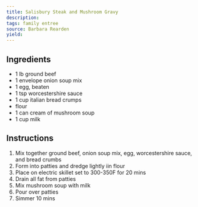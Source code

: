 ```yaml
---
title: Salisbury Steak and Mushroom Gravy
description: 
tags: family entree
source: Barbara Rearden
yield: 
---
```

## Ingredients
- 1 lb ground beef
- 1 envelope onion soup mix
- 1 egg, beaten
- 1 tsp worcestershire sauce
- 1 cup italian bread crumps
- flour
- 1 can cream of mushroom soup
- 1 cup milk

## Instructions
1. Mix together ground beef, onion soup mix, egg, worcestershire sauce, and bread crumbs
2. Form into patties and dredge lightly iin flour
3. Place on electric skillet set to 300-350F for 20 mins
4. Drain all fat from patties
5. Mix mushroom soup with milk
6. Pour over patties
7. Simmer 10 mins
